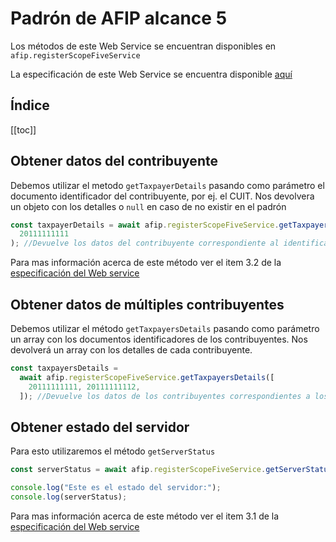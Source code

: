 # Padrón de AFIP alcance 5

Los métodos de este Web Service se encuentran disponibles en `afip.registerScopeFiveService`

La especificación de este Web Service se encuentra disponible [aquí](http://www.afip.gob.ar/ws/ws_sr_padron_a5/manual_ws_sr_padron_a5_v1.0.pdf)

<h2> Índice </h2>

[[toc]]


## Obtener datos del contribuyente

Debemos utilizar el metodo `getTaxpayerDetails` pasando como parámetro el documento identificador del contribuyente, por ej. el CUIT. Nos devolvera un objeto con los detalles o `null` en caso de no existir en el padrón

```js
const taxpayerDetails = await afip.registerScopeFiveService.getTaxpayerDetails(
  20111111111
); //Devuelve los datos del contribuyente correspondiente al identificador 20111111111
```

Para mas información acerca de este método ver el item 3.2 de la [especificación del Web service](http://www.afip.gob.ar/ws/ws_sr_padron_a5/manual_ws_sr_padron_a5_v1.0.pdf)

## Obtener datos de múltiples contribuyentes

Debemos utilizar el método `getTaxpayersDetails` pasando como parámetro un array con los documentos identificadores de los contribuyentes. Nos devolverá un array con los detalles de cada contribuyente.

```js
const taxpayersDetails =
  await afip.registerScopeFiveService.getTaxpayersDetails([
    20111111111, 20111111112,
  ]); //Devuelve los datos de los contribuyentes correspondientes a los identificadores 20111111111y 20111111112
```

## Obtener estado del servidor

Para esto utilizaremos el método `getServerStatus`

```js
const serverStatus = await afip.registerScopeFiveService.getServerStatus();

console.log("Este es el estado del servidor:");
console.log(serverStatus);
```

Para mas información acerca de este método ver el item 3.1 de la [especificación del Web service](http://www.afip.gob.ar/ws/ws_sr_padron_a5/manual_ws_sr_padron_a5_v1.0.pdf)
